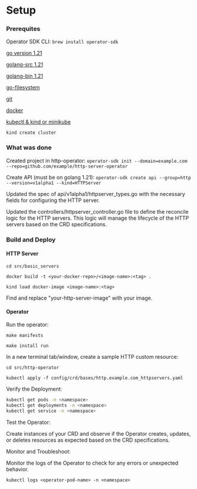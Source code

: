 # Setup

### Prerequites

Operator SDK CLI: `brew install operator-sdk`

[go version 1.21](https://rpmfind.net/linux/rpm2html/search.php?query=golang&submit=Search+...&system=&arch=)

[golang-src 1.21](https://rpmfind.net/linux/rpm2html/search.php?query=golang-src&submit=Search+...&system=&arch=)

[golang-bin 1.21](https://rpmfind.net/linux/rpm2html/search.php?query=golang-bin&submit=Search+...&system=&arch=)

[go-filesystem](https://rpmfind.net/linux/rpm2html/search.php?query=go-filesystem&submit=Search+...&system=&arch=)

[git](https://git-scm.com/)

[docker](https://docs.docker.com/get-docker/) 

[kubectl & kind or minikube](https://kubernetes.io/docs/tasks/tools/)

`kind create cluster`

### What was done

Created project in http-operator:
`operator-sdk init --domain=example.com --repo=github.com/example/http-server-operator`

Create API (must be on golang 1.21):
`operator-sdk create api --group=http --version=v1alpha1 --kind=HTTPServer`

Updated the spec of api/v1alpha1/httpserver_types.go with the necessary fields for configuring the HTTP server.

Updated the controllers/httpserver_controller.go file to define the reconcile logic for the HTTP servers. This logic will manage the lifecycle of the HTTP servers based on the CRD specifications.

### Build and Deploy

#### HTTP Server

`cd src/basic_servers`

`docker build -t <your-docker-repo>/<image-name>:<tag> .`

`kind load docker-image <image-name>:<tag>`

Find and replace "your-http-server-image" with your image.

#### Operator

Run the operator:

`make manifests`

`make install run`

In a new terminal tab/window, create a sample HTTP custom resource:

`cd src/http-operator`

`kubectl apply -f config/crd/bases/http.example.com_httpservers.yaml`


Verify the Deployment:

```bash
kubectl get pods -n <namespace>
kubectl get deployments -n <namespace>
kubectl get service -n <namespace>
```

Test the Operator:

Create instances of your CRD and observe if the Operator creates, updates, or deletes resources as expected based on the CRD specifications.

Monitor and Troubleshoot:

Monitor the logs of the Operator to check for any errors or unexpected behavior.

`kubectl logs <operator-pod-name> -n <namespace>`
